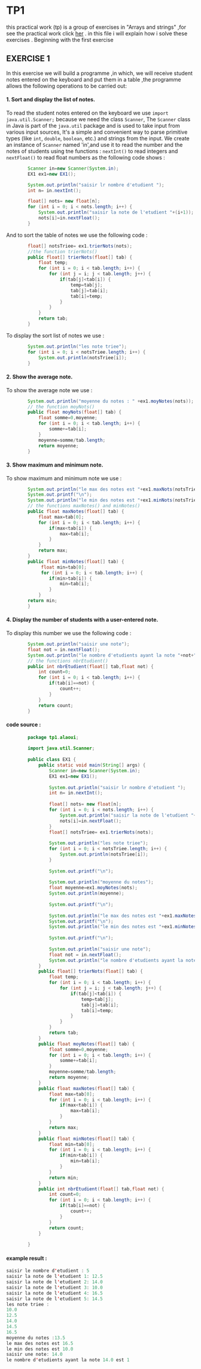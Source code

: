 # TP1
this practical work (tp) is a group of exercises in "Arrays and strings" ,for see the practical work click [her](https://github.com/AchrafeElalaoui/POO-JAVA/blob/main/TP1/practical%20work%201.pdf) .
in this file i will explain how i solve these exercises .
Beginning with the first exercise 
## EXERCISE 1
In this exercise we will build a programme ,in which, we will receive student notes entered on the keyboard and put them in a table ,the programme allows the following operations to be carried out:
#### 1. Sort and display the list of notes.
To read the student notes entered on the keyboard we use `import java.util.Scanner;` because we need the class `Scanner`, The `Scanner` class in Java is part of the `java.util` package and is used to take input from various input sources, It's a simple and convenient way to parse primitive types (like `int`, `double`, `boolean`, etc.) and strings from the input.
We create an instance of `Scanner` named 'in',and use it to read the number and the notes of students using tne functions : `nextInt()` to read integers and `nextFloat()` to read float numbers as the following code shows :
```java
        Scanner in=new Scanner(System.in);
        EX1 ex1=new EX1();

        System.out.println("saisir lr nombre d'etudient ");
        int n= in.nextInt();

        float[] nots= new float[n];
        for (int i = 0; i < nots.length; i++) {
            System.out.println("saisir la note de l'etudient "+(i+1));
            nots[i]=in.nextFloat();
        }
```
And to sort the table of notes we use the following code :
```java
        float[] notsTriee= ex1.trierNots(nots);
        //the function trierNots()
        public float[] trierNots(float[] tab) {
            float temp;
            for (int i = 0; i < tab.length; i++) {
                for (int j = i; j < tab.length; j++) {
                    if(tab[j]<tab[i]) {
                        temp=tab[j];
                        tab[j]=tab[i];
                        tab[i]=temp;
                    }
                }
            }
            return tab;
        }
```
To display the sort list of notes we use :
```java
        System.out.println("les note triee");
        for (int i = 0; i < notsTriee.length; i++) {
            System.out.println(notsTriee[i]);
        }
```
#### 2. Show the average note.
To show the average note we use :
```java
        System.out.println("moyenne du notes : " +ex1.moyNotes(nots));
        // the function moyNots()
        public float moyNots(float[] tab) {
            float somme=0,moyenne;
            for (int i = 0; i < tab.length; i++) {
                somme+=tab[i];
            }
            moyenne=somme/tab.length;
            return moyenne;
        }
```
#### 3. Show maximum and minimum note.
To show maximum and minimum note we use :
```java
        System.out.println("le max des notes est "+ex1.maxNots(notsTriee));
        System.out.printf("\n");
        System.out.println("le min des notes est "+ex1.minNots(notsTriee));
        // the functions maxNotes() and minNotes()
        public float maxNotes(float[] tab) {
            float max=tab[0];
            for (int i = 0; i < tab.length; i++) {
                if(max<tab[i]) {
                    max=tab[i];
                }
            }
            return max;
        }
        public float minNotes(float[] tab) {
             float min=tab[0];
             for (int i = 0; i < tab.length; i++) {
                if(min>tab[i]) {
                    min=tab[i];
                }
            }
        return min;
        }
```
#### 4. Display the number of students with a user-entered note.
To display this number we use the following code :
```java
        System.out.println("saisir une note");
        float not = in.nextFloat();
        System.out.println("le nombre d'etudients ayant la note "+not+" est "+ex1.nbrEtudient(nots, not));
        // the functions nbrEtudient()
        public int nbrEtudient(float[] tab,float not) {
            int count=0;
            for (int i = 0; i < tab.length; i++) {
                if(tab[i]==not) {
                    count++;
                }
            }
            return count;
        }
```
#### code source :
```java
        package tp1.alaoui;
        
        import java.util.Scanner;
        
        public class EX1 {
            public static void main(String[] args) {
                Scanner in=new Scanner(System.in);
                EX1 ex1=new EX1();
        
                System.out.println("saisir lr nombre d'etudient ");
                int n= in.nextInt();
        
                float[] nots= new float[n];
                for (int i = 0; i < nots.length; i++) {
                    System.out.println("saisir la note de l'etudient "+(i+1));
                    nots[i]=in.nextFloat();
                }
                float[] notsTriee= ex1.trierNots(nots);
        
                System.out.println("les note triee");
                for (int i = 0; i < notsTriee.length; i++) {
                    System.out.println(notsTriee[i]);
                }
        
                System.out.printf("\n");
        
                System.out.println("moyenne du notes");
                float moyenne=ex1.moyNotes(nots);
                System.out.println(moyenne);
        
                System.out.printf("\n");
        
                System.out.println("le max des notes est "+ex1.maxNotes(notsTriee));
                System.out.printf("\n");
                System.out.println("le min des notes est "+ex1.minNotes(notsTriee));
        
                System.out.printf("\n");
        
                System.out.println("saisir une note");
                float not = in.nextFloat();
                System.out.println("le nombre d'etudients ayant la note "+not+" est "+ex1.nbrEtudient(nots, not));
            }
            public float[] trierNots(float[] tab) {
                float temp;
                for (int i = 0; i < tab.length; i++) {
                    for (int j = i; j < tab.length; j++) {
                        if(tab[j]<tab[i]) {
                            temp=tab[j];
                            tab[j]=tab[i];
                            tab[i]=temp;
                        }
                    }
                }
                return tab;
            }
            public float moyNotes(float[] tab) {
                float somme=0,moyenne;
                for (int i = 0; i < tab.length; i++) {
                    somme+=tab[i];
                }
                moyenne=somme/tab.length;
                return moyenne;
            }
            public float maxNotes(float[] tab) {
                float max=tab[0];
                for (int i = 0; i < tab.length; i++) {
                    if(max<tab[i]) {
                        max=tab[i];
                    }
                }
                return max;
            }
            public float minNotes(float[] tab) {
                float min=tab[0];
                for (int i = 0; i < tab.length; i++) {
                    if(min>tab[i]) {
                        min=tab[i];
                    }
                }
                return min;
            }
            public int nbrEtudient(float[] tab,float not) {
                int count=0;
                for (int i = 0; i < tab.length; i++) {
                    if(tab[i]==not) {
                        count++;
                    }
                }
                return count;
            }
        
        }
```
#### example result :
```java
saisir le nombre d'etudient : 5
saisir la note de l'etudient 1: 12.5
saisir la note de l'etudient 2: 14.0
saisir la note de l'etudient 3: 10.0
saisir la note de l'etudient 4: 16.5
saisir la note de l'etudient 5: 14.5
les note triee :
10.0
12.5
14.0
14.5
16.5
moyenne du notes :13.5
le max des notes est 16.5
le min des notes est 10.0
saisir une note: 14.0
le nombre d'etudients ayant la note 14.0 est 1
```

